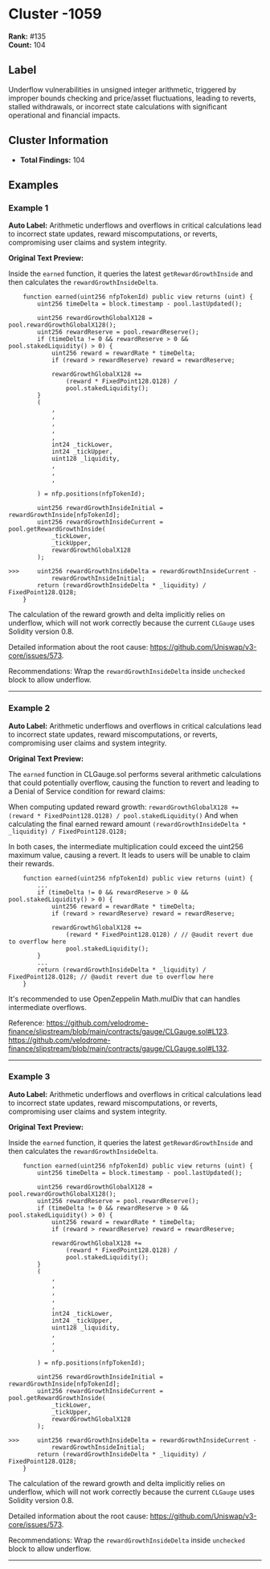 # Cluster -1059

**Rank:** #135  
**Count:** 104  

## Label
Underflow vulnerabilities in unsigned integer arithmetic, triggered by improper bounds checking and price/asset fluctuations, leading to reverts, stalled withdrawals, or incorrect state calculations with significant operational and financial impacts.

## Cluster Information
- **Total Findings:** 104

## Examples

### Example 1

**Auto Label:** Arithmetic underflows and overflows in critical calculations lead to incorrect state updates, reward miscomputations, or reverts, compromising user claims and system integrity.  

**Original Text Preview:**

Inside the `earned` function, it queries the latest `getRewardGrowthInside` and then calculates the `rewardGrowthInsideDelta`.

```solidity
    function earned(uint256 nfpTokenId) public view returns (uint) {
        uint256 timeDelta = block.timestamp - pool.lastUpdated();

        uint256 rewardGrowthGlobalX128 = pool.rewardGrowthGlobalX128();
        uint256 rewardReserve = pool.rewardReserve();
        if (timeDelta != 0 && rewardReserve > 0 && pool.stakedLiquidity() > 0) {
            uint256 reward = rewardRate * timeDelta;
            if (reward > rewardReserve) reward = rewardReserve;

            rewardGrowthGlobalX128 +=
                (reward * FixedPoint128.Q128) /
                pool.stakedLiquidity();
        }
        (
            ,
            ,
            ,
            ,
            ,
            int24 _tickLower,
            int24 _tickUpper,
            uint128 _liquidity,
            ,
            ,
            ,

        ) = nfp.positions(nfpTokenId);

        uint256 rewardGrowthInsideInitial = rewardGrowthInside[nfpTokenId];
        uint256 rewardGrowthInsideCurrent = pool.getRewardGrowthInside(
            _tickLower,
            _tickUpper,
            rewardGrowthGlobalX128
        );

>>>     uint256 rewardGrowthInsideDelta = rewardGrowthInsideCurrent -
            rewardGrowthInsideInitial;
        return (rewardGrowthInsideDelta * _liquidity) / FixedPoint128.Q128;
    }
```

The calculation of the reward growth and delta implicitly relies on underflow, which will not work correctly because the current `CLGauge` uses Solidity version 0.8.

Detailed information about the root cause: https://github.com/Uniswap/v3-core/issues/573.

Recommendations:
Wrap the `rewardGrowthInsideDelta` inside `unchecked` block to allow underflow.

---
### Example 2

**Auto Label:** Arithmetic underflows and overflows in critical calculations lead to incorrect state updates, reward miscomputations, or reverts, compromising user claims and system integrity.  

**Original Text Preview:**

The `earned` function in CLGauge.sol performs several arithmetic calculations that could potentially overflow, causing the function to revert and leading to a Denial of Service condition for reward claims:

When computing updated reward growth: `rewardGrowthGlobalX128 += (reward * FixedPoint128.Q128) / pool.stakedLiquidity()`
And when calculating the final earned reward amount `(rewardGrowthInsideDelta * _liquidity) / FixedPoint128.Q128;`

In both cases, the intermediate multiplication could exceed the uint256 maximum value, causing a revert.
It leads to users will be unable to claim their rewards.

```solidity
    function earned(uint256 nfpTokenId) public view returns (uint) {
        ...
        if (timeDelta != 0 && rewardReserve > 0 && pool.stakedLiquidity() > 0) {
            uint256 reward = rewardRate * timeDelta;
            if (reward > rewardReserve) reward = rewardReserve;

            rewardGrowthGlobalX128 +=
                (reward * FixedPoint128.Q128) / // @audit revert due to overflow here
                pool.stakedLiquidity();
        }
        ...
        return (rewardGrowthInsideDelta * _liquidity) / FixedPoint128.Q128; // @audit revert due to overflow here
    }
```

It's recommended to use OpenZeppelin Math.mulDiv that can handles intermediate overflows.

Reference:
https://github.com/velodrome-finance/slipstream/blob/main/contracts/gauge/CLGauge.sol#L123.
https://github.com/velodrome-finance/slipstream/blob/main/contracts/gauge/CLGauge.sol#L132.

---
### Example 3

**Auto Label:** Arithmetic underflows and overflows in critical calculations lead to incorrect state updates, reward miscomputations, or reverts, compromising user claims and system integrity.  

**Original Text Preview:**

Inside the `earned` function, it queries the latest `getRewardGrowthInside` and then calculates the `rewardGrowthInsideDelta`.

```solidity
    function earned(uint256 nfpTokenId) public view returns (uint) {
        uint256 timeDelta = block.timestamp - pool.lastUpdated();

        uint256 rewardGrowthGlobalX128 = pool.rewardGrowthGlobalX128();
        uint256 rewardReserve = pool.rewardReserve();
        if (timeDelta != 0 && rewardReserve > 0 && pool.stakedLiquidity() > 0) {
            uint256 reward = rewardRate * timeDelta;
            if (reward > rewardReserve) reward = rewardReserve;

            rewardGrowthGlobalX128 +=
                (reward * FixedPoint128.Q128) /
                pool.stakedLiquidity();
        }
        (
            ,
            ,
            ,
            ,
            ,
            int24 _tickLower,
            int24 _tickUpper,
            uint128 _liquidity,
            ,
            ,
            ,

        ) = nfp.positions(nfpTokenId);

        uint256 rewardGrowthInsideInitial = rewardGrowthInside[nfpTokenId];
        uint256 rewardGrowthInsideCurrent = pool.getRewardGrowthInside(
            _tickLower,
            _tickUpper,
            rewardGrowthGlobalX128
        );

>>>     uint256 rewardGrowthInsideDelta = rewardGrowthInsideCurrent -
            rewardGrowthInsideInitial;
        return (rewardGrowthInsideDelta * _liquidity) / FixedPoint128.Q128;
    }
```

The calculation of the reward growth and delta implicitly relies on underflow, which will not work correctly because the current `CLGauge` uses Solidity version 0.8.

Detailed information about the root cause: https://github.com/Uniswap/v3-core/issues/573.

Recommendations:
Wrap the `rewardGrowthInsideDelta` inside `unchecked` block to allow underflow.

---
